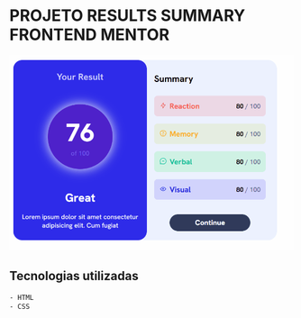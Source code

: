 # PROJETO RESULTS SUMMARY FRONTEND MENTOR

[<img src="./src/images/animação-tela.gif" alt="projeto frontend mentor">](jarciel-gomes/README.md)

## Tecnologias utilizadas

```
- HTML
- CSS
```

